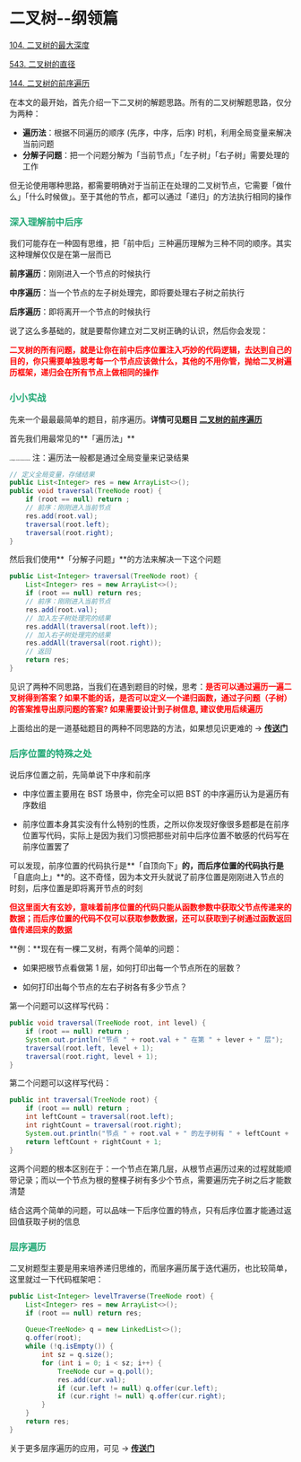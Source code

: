 # 二叉树--纲领篇

[104. 二叉树的最大深度](https://leetcode-cn.com/problems/maximum-depth-of-binary-tree/)

[543. 二叉树的直径](https://leetcode-cn.com/problems/diameter-of-binary-tree/)

[144. 二叉树的前序遍历](https://leetcode-cn.com/problems/binary-tree-preorder-traversal/)



在本文的最开始，首先介绍一下二叉树的解题思路。所有的二叉树解题思路，仅分为两种：

- **遍历法**：根据不同遍历的顺序 (先序，中序，后序) 时机，利用全局变量来解决当前问题
- **分解子问题**：把一个问题分解为「当前节点」「左子树」「右子树」需要处理的工作

但无论使用哪种思路，都需要明确对于当前正在处理的二叉树节点，它需要「做什么」「什么时候做」。至于其他的节点，都可以通过「递归」的方法执行相同的操作

### <font color=#1FA774>深入理解前中后序</font>

我们可能存在一种固有思维，把「前中后」三种遍历理解为三种不同的顺序。其实这种理解仅仅是在第一层而已

**前序遍历**：刚刚进入一个节点的时候执行

**中序遍历**：当一个节点的左子树处理完，即将要处理右子树之前执行

**后序遍历**：即将离开一个节点的时候执行

说了这么多基础的，就是要帮你建立对二叉树正确的认识，然后你会发现：

**<font color='red'>二叉树的所有问题，就是让你在前中后序位置注入巧妙的代码逻辑，去达到自己的目的，你只需要单独思考每一个节点应该做什么，其他的不用你管，抛给二叉树遍历框架，递归会在所有节点上做相同的操作</font>**

### <font color=#1FA774>小小实战</font>

先来一个最最最简单的题目，前序遍历。**详情可见题目 [二叉树的前序遍历](https://leetcode-cn.com/problems/binary-tree-preorder-traversal/)**

首先我们用最常见的**「遍历法」**

<img src="https://cdn.jsdelivr.net/gh/LFool/image-hosting@master/20220226/16402516458648251645864825235pN5IJY.png" alt="image-20220226164025008" style="zoom:18%;" /> 注：遍历法一般都是通过全局变量来记录结果

```java
// 定义全局变量，存储结果
public List<Integer> res = new ArrayList<>();
public void traversal(TreeNode root) {
    if (root == null) return ;
    // 前序：刚刚进入当前节点
    res.add(root.val);
    traversal(root.left);
    traversal(root.right);
}
```

然后我们使用**「分解子问题」**的方法来解决一下这个问题

```java
public List<Integer> traversal(TreeNode root) {
    List<Integer> res = new ArrayList<>();
    if (root == null) return res;
    // 前序：刚刚进入当前节点
    res.add(root.val);
    // 加入左子树处理完的结果
    res.addAll(traversal(root.left));
    // 加入右子树处理完的结果
    res.addAll(traversal(root.right));
    // 返回
    return res;
}
```

见识了两种不同思路，当我们在遇到题目的时候，思考：**<font color='red'>是否可以通过遍历一遍二叉树得到答案？如果不能的话，是否可以定义一个递归函数，通过子问题（子树）的答案推导出原问题的答案? 如果需要设计到子树信息, 建议使用后续遍历</font>**

上面给出的是一道基础题目的两种不同思路的方法，如果想见识更难的 -> **[传送门](./记录自己傻逼时刻.html#二叉树所有路径)**

### <font color=#1FA774>后序位置的特殊之处</font>

说后序位置之前，先简单说下中序和前序

- 中序位置主要用在 BST 场景中，你完全可以把 BST 的中序遍历认为是遍历有序数组

- 前序位置本身其实没有什么特别的性质，之所以你发现好像很多题都是在前序位置写代码，实际上是因为我们习惯把那些对前中后序位置不敏感的代码写在前序位置罢了

可以发现，前序位置的代码执行是**「自顶向下」**的，而后序位置的代码执行是**「自底向上」**的。这不奇怪，因为本文开头就说了前序位置是刚刚进入节点的时刻，后序位置是即将离开节点的时刻

**<font color='red'>但这里面大有玄妙，意味着前序位置的代码只能从函数参数中获取父节点传递来的数据；而后序位置的代码不仅可以获取参数数据，还可以获取到子树通过函数返回值传递回来的数据</font>**

**例：**现在有一棵二叉树，有两个简单的问题：

- 如果把根节点看做第 1 层，如何打印出每一个节点所在的层数？

- 如何打印出每个节点的左右子树各有多少节点？

第一个问题可以这样写代码：

```java
public void traversal(TreeNode root, int level) {
    if (root == null) return ;
    System.out.println("节点 " + root.val + " 在第 " + lever + " 层");
    traversal(root.left, level + 1);
    traversal(root.right, level + 1);
}
```

第二个问题可以这样写代码：

```java
public int traversal(TreeNode root) {
    if (root == null) return ;
    int leftCount = traversal(root.left);
    int rightCount = traversal(root.right);
    System.out.println("节点 " + root.val + " 的左子树有 " + leftCount + " 个节点，右子树有 " + rightCount + " 个节点");
    return leftCount + rightCount + 1;
}
```

这两个问题的根本区别在于：一个节点在第几层，从根节点遍历过来的过程就能顺带记录；而以一个节点为根的整棵子树有多少个节点，需要遍历完子树之后才能数清楚

结合这两个简单的问题，可以品味一下后序位置的特点，只有后序位置才能通过返回值获取子树的信息

### <font color=#1FA774>层序遍历</font>

二叉树题型主要是用来培养递归思维的，而层序遍历属于迭代遍历，也比较简单，这里就过一下代码框架吧：

```java
public List<Integer> levelTraverse(TreeNode root) {
    List<Integer> res = new ArrayList<>();
    if (root == null) return res;
    
    Queue<TreeNode> q = new LinkedList<>();
    q.offer(root);
    while (!q.isEmpty()) {
        int sz = q.size();
        for (int i = 0; i < sz; i++) {
            TreeNode cur = q.poll();
            res.add(cur.val);
            if (cur.left != null) q.offer(cur.left);
            if (cur.right != null) q.offer(cur.right);
        }
    }
    return res;
}
```

关于更多层序遍历的应用，可见 -> **[传送门](./二叉树关于行的相关操作技巧.html)**